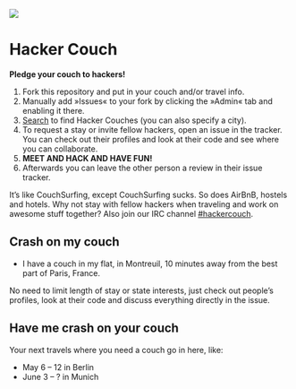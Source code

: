 ![](https://raw.github.com/jancborchardt/hackercouch/master/hackercouch.png)
# Hacker Couch

**Pledge your couch to hackers!**

1. Fork this repository and put in your couch and/or travel info.
2. Manually add »Issues« to your fork by clicking the »Admin« tab and enabling it there.
3. [Search](https://github.com/search?utf8=%E2%9C%93&q=hackercouch+fork%3Atrue+in%3Areadme+france&type=Repositories&ref=searchresults) to find Hacker Couches (you can also specify a city).
4. To request a stay or invite fellow hackers, open an issue in the tracker. You can check out their profiles and look at their code and see where you can collaborate.
5. **MEET AND HACK AND HAVE FUN!**
6. Afterwards you can leave the other person a review in their issue tracker.

It’s like CouchSurfing, except CouchSurfing sucks. So does AirBnB, hostels and hotels. Why not stay with fellow hackers when traveling and work on awesome stuff together? Also join our IRC channel [#hackercouch](http://webchat.freenode.net/?channels=#hackercouch).


## Crash on my couch

* I have a couch in my flat, in Montreuil, 10 minutes away from the best part of Paris, France.

No need to limit length of stay or state interests, just check out people’s profiles, look at their code and discuss everything directly in the issue.


## Have me crash on your couch
Your next travels where you need a couch go in here, like:

* May 6 – 12 in Berlin
* June 3 – ? in Munich

